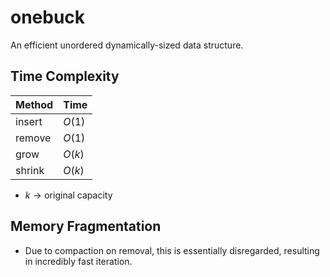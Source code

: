 # onebuck
An efficient unordered dynamically-sized data structure.

## Time Complexity
| Method | Time |
| ------ | ---- |
| insert | $O(1)$ |
| remove | $O(1)$ |
| grow   | $O(k)$ |
| shrink | $O(k)$ |
- $k \to \text{original capacity}$ 

## Memory Fragmentation
- Due to compaction on removal, this is essentially disregarded, resulting in incredibly fast iteration.
